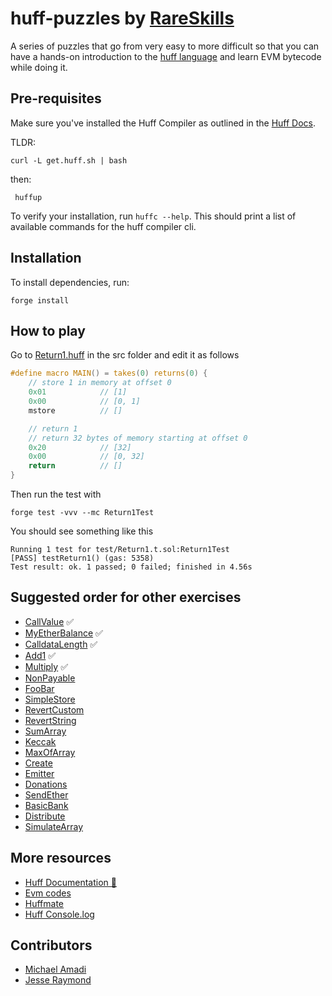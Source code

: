 # huff-puzzles by [RareSkills](https://www.rareskills.io)

A series of puzzles that go from very easy to more difficult so that you can have a hands-on introduction to the [huff language](https://huff.sh) and learn EVM bytecode while doing it.

## Pre-requisites

Make sure you've installed the Huff Compiler as outlined in the [Huff Docs](https://docs.huff.sh/get-started/installing/#installing-huff).

TLDR:

    curl -L get.huff.sh | bash

then:

     huffup

To verify your installation, run `huffc --help`. This should print a list of available commands for the huff compiler cli.

## Installation

To install dependencies, run:

    forge install

## How to play

Go to [Return1.huff](https://github.com/rareskills/huff-puzzles/blob/main/src/Return1.huff) in the src folder and edit it as follows

```c
#define macro MAIN() = takes(0) returns(0) {
    // store 1 in memory at offset 0
    0x01            // [1]
    0x00            // [0, 1]
    mstore          // []

    // return 1
    // return 32 bytes of memory starting at offset 0
    0x20            // [32]
    0x00            // [0, 32]
    return          // []
}
```

Then run the test with

    forge test -vvv --mc Return1Test

You should see something like this

    Running 1 test for test/Return1.t.sol:Return1Test
    [PASS] testReturn1() (gas: 5358)
    Test result: ok. 1 passed; 0 failed; finished in 4.56s

## Suggested order for other exercises

- [CallValue](https://github.com/rareskills/huff-puzzles/blob/main/src/CallValue.huff) ✅
- [MyEtherBalance](https://github.com/rareskills/huff-puzzles/blob/main/src/MyEtherBalance.huff) ✅
- [CalldataLength](https://github.com/rareskills/huff-puzzles/blob/main/src/CalldataLength.huff) ✅
- [Add1](https://github.com/rareskills/huff-puzzles/blob/main/src/Add1.huff) ✅
- [Multiply](https://github.com/rareskills/huff-puzzles/blob/main/src/Multiply.huff) ✅
- [NonPayable](https://github.com/rareskills/huff-puzzles/blob/main/src/NonPayable.huff)
- [FooBar](https://github.com/rareskills/huff-puzzles/blob/main/src/FooBar.huff)
- [SimpleStore](https://github.com/rareskills/huff-puzzles/blob/main/src/SimpleStore.huff)
- [RevertCustom](https://github.com/rareskills/huff-puzzles/blob/main/src/RevertCustom.huff)
- [RevertString](https://github.com/rareskills/huff-puzzles/blob/main/src/RevertString.huff)
- [SumArray](https://github.com/rareskills/huff-puzzles/blob/main/src/SumArray.huff)
- [Keccak](https://github.com/rareskills/huff-puzzles/blob/main/src/Keccak.huff)
- [MaxOfArray](https://github.com/rareskills/huff-puzzles/blob/main/src/MaxOfArray.huff)
- [Create](https://github.com/rareskills/huff-puzzles/blob/main/src/Create.huff)
- [Emitter](https://github.com/rareskills/huff-puzzles/blob/main/src/Emitter.huff)
- [Donations](https://github.com/rareskills/huff-puzzles/blob/main/src/Donations.huff)
- [SendEther](https://github.com/rareskills/huff-puzzles/blob/main/src/SendEther.huff)
- [BasicBank](https://github.com/rareskills/huff-puzzles/blob/main/src/BasicBank.huff)
- [Distribute](https://github.com/rareskills/huff-puzzles/blob/main/src/Distributor.huff)
- [SimulateArray](https://github.com/rareskills/huff-puzzles/blob/main/src/SimulateArray.huff)

## More resources

- [Huff Documentation 🐴](https://docs.huff.sh/)
- [Evm codes](https://evm.codes)
- [Huffmate](https://github.com/huff-language/huffmate)
- [Huff Console.log](https://github.com/AmadiMichael/Huff-Console)

## Contributors

- [Michael Amadi](https://github.com/AmadiMichael)
- [Jesse Raymond](https://github.com/jesserc)
